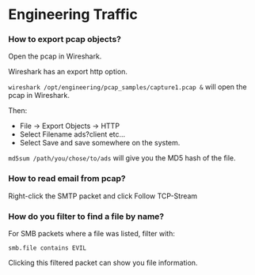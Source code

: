 # Engineering Traffic

### How to export pcap objects?
Open the pcap in Wireshark.

Wireshark has an export http option.

`wireshark /opt/engineering/pcap_samples/capture1.pcap &` will open the pcap in Wireshark.

Then:
* File -> Export Objects -> HTTP
* Select Filename ads?client etc...
* Select Save and save somewhere on the system.

`md5sum /path/you/chose/to/ads` will give you the MD5 hash of the file.

### How to read email from pcap?
Right-click the SMTP packet and click Follow TCP-Stream

### How do you filter to find a file by name?
For SMB packets where a file was listed, filter with:
```
smb.file contains EVIL
```
Clicking this filtered packet can show you file information.
